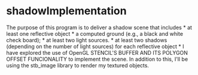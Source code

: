 # shadowImplementation

The purpose of this program is to deliver a shadow scene that includes
            * at least one reflective object
            * a computed ground (e.g., a black and white check board);
            * at least two light sources.
            * at least two shadows (depending on the number of light sources) for each reflective object
            * I have explored the use of OpenGL STENCIL'S BUFFER AND ITS POLYGON OFFSET FUNCIONALITY to implement the scene. In addition to this, I'll be using the stb_image library to render my textured objects.
